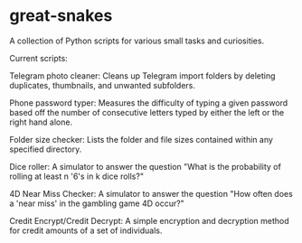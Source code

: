 # great-snakes
A collection of Python scripts for various small tasks and curiosities.


Current scripts:

Telegram photo cleaner:
    Cleans up Telegram import folders by deleting duplicates, thumbnails, and unwanted subfolders.
    
Phone password typer:
    Measures the difficulty of typing a given password based off the number of consecutive letters typed by
            either the left or the right hand alone.
    
Folder size checker:
    Lists the folder and file sizes contained within any specified directory.
    
Dice roller:
    A simulator to answer the question "What is the probability of rolling at least n '6's in k dice rolls?"

4D Near Miss Checker:
    A simulator to answer the question "How often does a 'near miss' in the gambling game 4D occur?"

Credit Encrypt/Credit Decrypt:
    A simple encryption and decryption method for credit amounts of a set of individuals.
